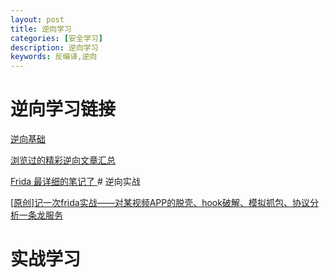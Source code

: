 ```yaml
---
layout: post
title: 逆向学习
categories: [安全学习]
description: 逆向学习
keywords: 反编译,逆向
---
```


# 逆向学习链接 

[逆向基础](https://github.com/AlienwareHe/awesome-reverse)

[浏览过的精彩逆向文章汇总](https://github.com/darbra/sperm)

[Frida 最详细的笔记了
](https://juejin.cn/post/6847902219757420552#heading-71)# 逆向实战

[[原创]记一次frida实战——对某视频APP的脱壳、hook破解、模拟抓包、协议分析一条龙服务](https://bbs.pediy.com/thread-258776.htm)


# 实战学习

